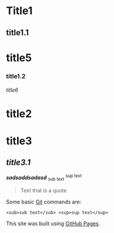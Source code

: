 # Title1
## title1.1
# title5
### title1.2
###### title6
# title2
# title3
## _title3.1_

***sadsaddsadasd*** <sub>sub text</sub> <sup>sup text</sup>

> Text that is a quote


Some basic [Git](https://pages.github.com/) commands are:
```
<sub>sub text</sub> <sup>sup text</sup>
```

This site was built using [GitHub Pages](https://pages.github.com/).

